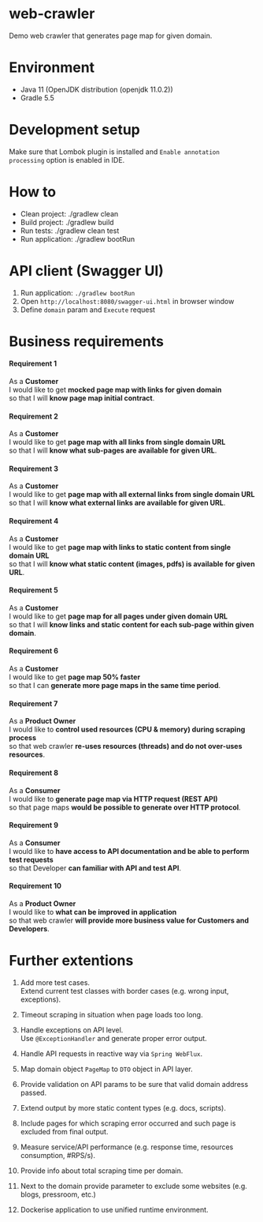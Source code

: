 # web-crawler
Demo web crawler that generates page map for given domain.

# Environment

* Java 11 (OpenJDK distribution (openjdk 11.0.2))
* Gradle 5.5

# Development setup

Make sure that Lombok plugin is installed and `Enable annotation processing` option is enabled in IDE.  

# How to

* Clean project: ./gradlew clean
* Build project: ./gradlew build
* Run tests: ./gradlew clean test
* Run application: ./gradlew bootRun

# API client (Swagger UI)

1. Run application: `./gradlew bootRun`  
2. Open `http://localhost:8080/swagger-ui.html` in browser window  
3. Define `domain` param and `Execute` request

# Business requirements

#### Requirement 1 
As a **Customer**  
I would like to get **mocked page map with links for given domain**   
so that I will **know page map initial contract**.  

#### Requirement 2 
As a **Customer**  
I would like to get **page map with all links from single domain URL**   
so that I will **know what sub-pages are available for given URL**.

#### Requirement 3 
As a **Customer**  
I would like to get **page map with all external links from single domain URL**   
so that I will **know what external links are available for given URL**.

#### Requirement 4 
As a **Customer**  
I would like to get **page map with links to static content from single domain URL**   
so that I will **know what static content (images, pdfs) is available for given URL**.

#### Requirement 5 
As a **Customer**  
I would like to get **page map for all pages under given domain URL**   
so that I will **know links and static content for each sub-page within given domain**.

#### Requirement 6 
As a **Customer**  
I would like to get **page map 50% faster**   
so that I can **generate more page maps in the same time period**.

#### Requirement 7 
As a **Product Owner**  
I would like to **control used resources (CPU & memory) during scraping process**   
so that web crawler **re-uses resources (threads) and do not over-uses resources**.

#### Requirement 8 
As a **Consumer**  
I would like to **generate page map via HTTP request (REST API)**   
so that page maps **would be possible to generate over HTTP protocol**.

#### Requirement 9 
As a **Consumer**  
I would like to **have access to API documentation and be able to perform test requests**   
so that Developer **can familiar with API and test API**.

#### Requirement 10 
As a **Product Owner**  
I would like to **what can be improved in application**   
so that web crawler **will provide more business value for Customers and Developers**.

# Further extentions

1. Add more test cases.  
Extend current test classes with border cases (e.g. wrong input, exceptions). 

2. Timeout scraping in situation when page loads too long.

3. Handle exceptions on API level.  
Use `@ExceptionHandler` and generate proper error output.

4. Handle API requests in reactive way via `Spring WebFlux`.  

5. Map domain object `PageMap` to `DTO` object in API layer.

6. Provide validation on API params to be sure that valid domain address passed.

7. Extend output by more static content types (e.g. docs, scripts).

8. Include pages for which scraping error occurred and such page is excluded from final output.

9. Measure service/API performance (e.g. response time, resources consumption, #RPS/s).

10. Provide info about total scraping time per domain.

11. Next to the domain provide parameter to exclude some websites (e.g. blogs, pressroom, etc.)

12. Dockerise application to use unified runtime environment.  